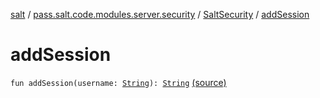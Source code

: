 [salt](../../index.md) / [pass.salt.code.modules.server.security](../index.md) / [SaltSecurity](index.md) / [addSession](./add-session.md)

# addSession

`fun addSession(username: `[`String`](https://kotlinlang.org/api/latest/jvm/stdlib/kotlin/-string/index.html)`): `[`String`](https://kotlinlang.org/api/latest/jvm/stdlib/kotlin/-string/index.html) [(source)](https://github.com/kurbaniec-tgm/salt/tree/master/code/modules/server/security/SaltSecurity.kt#L50)
